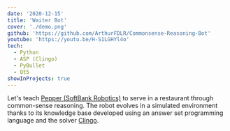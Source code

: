 ```yaml
---
date: '2020-12-15'
title: 'Waiter Bot'
cover: './demo.png'
github: 'https://github.com/ArthurFDLR/Commonsense-Reasoning-Bot'
youtube: 'https://youtu.be/H-S1LGHYl4o'
tech:
  - Python
  - ASP (Clingo)
  - PyBullet
  - Qt5
showInProjects: true
---
```


Let's teach [Pepper (SoftBank Robotics)](https://www.softbankrobotics.com/emea/en/pepper) to serve in a restaurant through common-sense reasoning. The robot evolves in a simulated environment thanks to its knowledge base developed using an answer set programming language and the solver [Clingo](https://potassco.org/clingo/).
